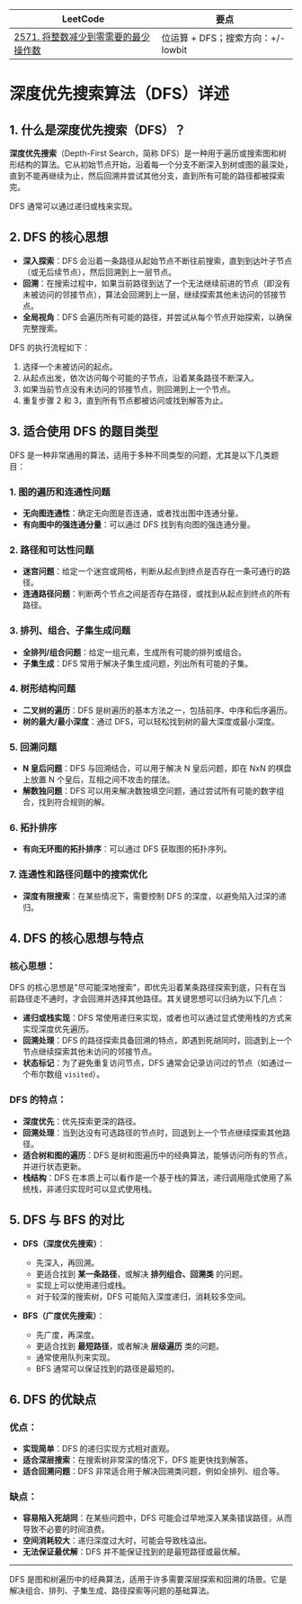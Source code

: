 | LeetCode | 要点 |
| ----------- | ----------- |
| [2571. 将整数减少到零需要的最少操作数][github-leetcode-2571] |位运算 + DFS；搜索方向：+/- lowbit|


# 深度优先搜索算法（DFS）详述

## 1. 什么是深度优先搜索（DFS）？

**深度优先搜索**（Depth-First Search，简称 DFS）是一种用于遍历或搜索图和树形结构的算法。它从初始节点开始，沿着每一个分支不断深入到树或图的最深处，直到不能再继续为止，然后回溯并尝试其他分支，直到所有可能的路径都被探索完。

DFS 通常可以通过递归或栈来实现。

## 2. DFS 的核心思想

- **深入探索**：DFS 会沿着一条路径从起始节点不断往前搜索，直到到达叶子节点（或无后续节点），然后回溯到上一层节点。
- **回溯**：在搜索过程中，如果当前路径到达了一个无法继续前进的节点（即没有未被访问的邻接节点），算法会回溯到上一层，继续探索其他未访问的邻接节点。
- **全局视角**：DFS 会遍历所有可能的路径，并尝试从每个节点开始探索，以确保完整搜索。

DFS 的执行流程如下：
1. 选择一个未被访问的起点。
2. 从起点出发，依次访问每个可能的子节点，沿着某条路径不断深入。
3. 如果当前节点没有未访问的邻接节点，则回溯到上一个节点。
4. 重复步骤 2 和 3，直到所有节点都被访问或找到解答为止。

## 3. 适合使用 DFS 的题目类型

DFS 是一种非常通用的算法，适用于多种不同类型的问题，尤其是以下几类题目：

### 1. **图的遍历和连通性问题**
   - **无向图连通性**：确定无向图是否连通，或者找出图中连通分量。
   - **有向图中的强连通分量**：可以通过 DFS 找到有向图的强连通分量。

### 2. **路径和可达性问题**
   - **迷宫问题**：给定一个迷宫或网格，判断从起点到终点是否存在一条可通行的路径。
   - **连通路径问题**：判断两个节点之间是否存在路径，或找到从起点到终点的所有路径。

### 3. **排列、组合、子集生成问题**
   - **全排列/组合问题**：给定一组元素，生成所有可能的排列或组合。
   - **子集生成**：DFS 常用于解决子集生成问题，列出所有可能的子集。

### 4. **树形结构问题**
   - **二叉树的遍历**：DFS 是树遍历的基本方法之一，包括前序、中序和后序遍历。
   - **树的最大/最小深度**：通过 DFS，可以轻松找到树的最大深度或最小深度。

### 5. **回溯问题**
   - **N 皇后问题**：DFS 与回溯结合，可以用于解决 N 皇后问题，即在 NxN 的棋盘上放置 N 个皇后，互相之间不攻击的摆法。
   - **解数独问题**：DFS 可以用来解决数独填空问题，通过尝试所有可能的数字组合，找到符合规则的解。

### 6. **拓扑排序**
   - **有向无环图的拓扑排序**：可以通过 DFS 获取图的拓扑序列。

### 7. **连通性和路径问题中的搜索优化**
   - **深度有限搜索**：在某些情况下，需要控制 DFS 的深度，以避免陷入过深的递归。

## 4. DFS 的核心思想与特点

### **核心思想**：
DFS 的核心思想是"尽可能深地搜索"，即优先沿着某条路径探索到底，只有在当前路径走不通时，才会回溯并选择其他路径。其关键思想可以归纳为以下几点：
- **递归或栈实现**：DFS 常使用递归来实现，或者也可以通过显式使用栈的方式来实现深度优先遍历。
- **回溯处理**：DFS 的路径探索具备回溯的特点，即遇到死胡同时，回退到上一个节点继续探索其他未访问的邻接节点。
- **状态标记**：为了避免重复访问节点，DFS 通常会记录访问过的节点（如通过一个布尔数组 `visited`）。

### **DFS 的特点**：
- **深度优先**：优先探索更深的路径。
- **回溯处理**：当到达没有可选路径的节点时，回退到上一个节点继续探索其他路径。
- **适合树和图的遍历**：DFS 是树和图遍历中的经典算法，能够访问所有的节点，并进行状态更新。
- **栈结构**：DFS 在本质上可以看作是一个基于栈的算法，递归调用隐式使用了系统栈，非递归实现时可以显式使用栈。

## 5. DFS 与 BFS 的对比

- **DFS（深度优先搜索）**：
  - 先深入，再回溯。
  - 更适合找到 **某一条路径**，或解决 **排列组合、回溯类** 的问题。
  - 实现上可以使用递归或栈。
  - 对于较深的搜索树，DFS 可能陷入深度递归，消耗较多空间。

- **BFS（广度优先搜索）**：
  - 先广度，再深度。
  - 更适合找到 **最短路径**，或者解决 **层级遍历** 类的问题。
  - 通常使用队列来实现。
  - BFS 通常可以保证找到的路径是最短的。

## 6. DFS 的优缺点

### **优点**：
- **实现简单**：DFS 的递归实现方式相对直观。
- **适合深层搜索**：在搜索树非常深的情况下，DFS 能更快找到解答。
- **适合回溯问题**：DFS 非常适合用于解决回溯类问题，例如全排列、组合等。

### **缺点**：
- **容易陷入死胡同**：在某些问题中，DFS 可能会过早地深入某条错误路径，从而导致不必要的时间浪费。
- **空间消耗较大**：递归深度过大时，可能会导致栈溢出。
- **无法保证最优解**：DFS 并不能保证找到的是最短路径或最优解。

---

DFS 是图和树遍历中的经典算法，适用于许多需要深层探索和回溯的场景。它是解决组合、排列、子集生成、路径探索等问题的基础算法。


[github-leetcode-2571]: ../../2571.%20Minimum%20Operations%20to%20Reduce/2571_minOperations.h